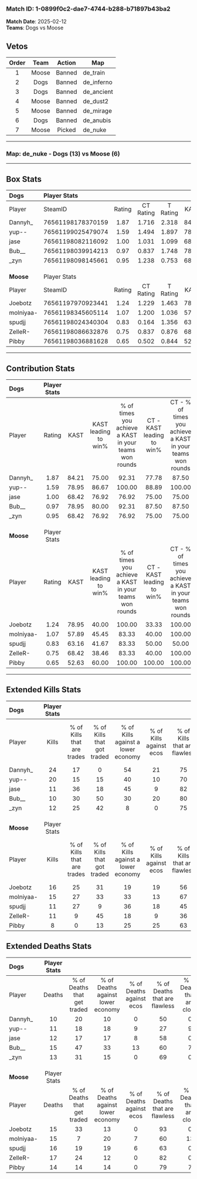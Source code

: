 ### Match ID: 1-0899f0c2-dae7-4744-b288-b71897b43ba2  
**Match Date**: 2025-02-12  
**Teams**: Dogs vs Moose  

## Vetos  

| Order | Team | Action | Map |
| :---: | :--: | :----: | --- |
| 1 | Moose | Banned | de_train |
| 2 | Dogs | Banned | de_inferno |
| 3 | Dogs | Banned | de_ancient |
| 4 | Moose | Banned | de_dust2 |
| 5 | Moose | Banned | de_mirage |
| 6 | Dogs | Banned | de_anubis |
| 7 | Moose | Picked | de_nuke |

---  

### **Map**: de_nuke - Dogs (13) vs Moose (6)  
---  

## Box Stats  

| **Dogs**  | Player Stats      |        |           |          |       |       |       |         |        |      |     |
| :- | :- | :-: | :-: | :-: | :-: | :-: | :-: | :-: | :-: | :-: | :-: |
| Player    | SteamID           | Rating | CT Rating | T Rating | KAST  |  ADR  | Kills | Assists | Deaths | K/D  | HS% |
| Dannyh_   | 76561198178370159 |  1.87  |   1.716   |  2.318   | 84.21 | 111.0 |  24   |    5    |   10   | 2.40 | 37  |
| yup--     | 76561199025479074 |  1.59  |   1.494   |  1.897   | 78.95 | 103.6 |  20   |    3    |   11   | 1.82 | 45  |
| jase      | 76561198082116092 |  1.00  |   1.031   |  1.099   | 68.42 | 71.2  |  11   |    9    |   12   | 0.92 | 36  |
| Bub__     | 76561198039914213 |  0.97  |   0.837   |  1.748   | 78.95 | 79.7  |  10   |    8    |   15   | 0.67 | 40  |
| _zyn      | 76561198098145661 |  0.95  |   1.238   |  0.753   | 68.42 | 59.2  |  12   |    3    |   13   | 0.92 | 50  |
|           |                   |        |           |          |       |       |       |         |        |      |     |
|           |                   |        |           |          |       |       |       |         |        |      |     |
|           |                   |        |           |          |       |       |       |         |        |      |     |
| **Moose** | Player Stats      |        |           |          |       |       |       |         |        |      |     |
| Player    | SteamID           | Rating | CT Rating | T Rating | KAST  |  ADR  | Kills | Assists | Deaths | K/D  | HS% |
| Joebotz   | 76561197970923441 |  1.24  |   1.229   |  1.463   | 78.95 | 83.0  |  16   |    5    |   15   | 1.07 | 68  |
| molniyaa- | 76561198345605114 |  1.07  |   1.200   |  1.036   | 57.89 | 96.0  |  15   |    3    |   15   | 1.00 | 53  |
| spudjj    | 76561198024340304 |  0.83  |   0.164   |  1.356   | 63.16 | 69.2  |  11   |    7    |   16   | 0.69 | 36  |
| ZelleR-   | 76561198086632876 |  0.75  |   0.837   |  0.876   | 68.42 | 49.7  |  11   |    1    |   17   | 0.65 | 45  |
| Pibby     | 76561198036881628 |  0.65  |   0.502   |  0.844   | 52.63 | 59.8  |   8   |    8    |   14   | 0.57 |  0  |
---  

## Contribution Stats  

| **Dogs**  | Player Stats |       |                      |                                                        |                           |                                                             |                          |                                                            |
| :- | :-: | :-: | :-: | :-: | :-: | :-: | :-: | :-: |
| Player    |    Rating    | KAST  | KAST leading to win% | % of times you achieve a KAST in your teams won rounds | CT - KAST leading to win% | CT - % of times you achieve a KAST in your teams won rounds | T - KAST leading to win% | T - % of times you achieve a KAST in your teams won rounds |
| Dannyh_   |     1.87     | 84.21 |        75.00         |                         92.31                          |           77.78           |                            87.50                            |          71.43           |                           100.00                           |
| yup--     |     1.59     | 78.95 |        86.67         |                         100.00                         |           88.89           |                           100.00                            |          83.33           |                           100.00                           |
| jase      |     1.00     | 68.42 |        76.92         |                         76.92                          |           75.00           |                            75.00                            |          80.00           |                           80.00                            |
| Bub__     |     0.97     | 78.95 |        80.00         |                         92.31                          |           87.50           |                            87.50                            |          71.43           |                           100.00                           |
| _zyn      |     0.95     | 68.42 |        76.92         |                         76.92                          |           75.00           |                            75.00                            |          80.00           |                           80.00                            |
|           |              |       |                      |                                                        |                           |                                                             |                          |                                                            |
|           |              |       |                      |                                                        |                           |                                                             |                          |                                                            |
|           |              |       |                      |                                                        |                           |                                                             |                          |                                                            |
| **Moose** | Player Stats |       |                      |                                                        |                           |                                                             |                          |                                                            |
| Player    |    Rating    | KAST  | KAST leading to win% | % of times you achieve a KAST in your teams won rounds | CT - KAST leading to win% | CT - % of times you achieve a KAST in your teams won rounds | T - KAST leading to win% | T - % of times you achieve a KAST in your teams won rounds |
| Joebotz   |     1.24     | 78.95 |        40.00         |                         100.00                         |           33.33           |                           100.00                            |          44.44           |                           100.00                           |
| molniyaa- |     1.07     | 57.89 |        45.45         |                         83.33                          |           40.00           |                           100.00                            |          50.00           |                           75.00                            |
| spudjj    |     0.83     | 63.16 |        41.67         |                         83.33                          |           50.00           |                            50.00                            |          40.00           |                           100.00                           |
| ZelleR-   |     0.75     | 68.42 |        38.46         |                         83.33                          |           40.00           |                           100.00                            |          37.50           |                           75.00                            |
| Pibby     |     0.65     | 52.63 |        60.00         |                         100.00                         |          100.00           |                           100.00                            |          50.00           |                           100.00                           |
---  

## Extended Kills Stats  

| **Dogs**  | Player Stats |                            |                            |                                    |                         |                              |                                 |                                       |                    |           |
| :- | :-: | :-: | :-: | :-: | :-: | :-: | :-: | :-: | :-: | :-: |
| Player    |    Kills     | % of Kills that are trades | % of Kills that got traded | % of Kills against a lower economy | % of Kills against ecos | % of Kills that are flawless | % of Kills that are close duels | % of Kills that are assisted by flash | Pistol Round Kills | AWP Kills |
| Dannyh_   |      24      |             17             |             0              |                 54                 |           21            |              75              |                8                |                   0                   |         0          |     2     |
| yup--     |      20      |             15             |             15             |                 40                 |           10            |              70              |                5                |                   0                   |         2          |     6     |
| jase      |      11      |             36             |             18             |                 45                 |            9            |              82              |                0                |                   0                   |         1          |     1     |
| Bub__     |      10      |             30             |             50             |                 30                 |           20            |              80              |                0                |                   0                   |         1          |     0     |
| _zyn      |      12      |             25             |             42             |                 8                  |            0            |              75              |                0                |                   8                   |         2          |     0     |
|           |              |                            |                            |                                    |                         |                              |                                 |                                       |                    |           |
|           |              |                            |                            |                                    |                         |                              |                                 |                                       |                    |           |
|           |              |                            |                            |                                    |                         |                              |                                 |                                       |                    |           |
| **Moose** | Player Stats |                            |                            |                                    |                         |                              |                                 |                                       |                    |           |
| Player    |    Kills     | % of Kills that are trades | % of Kills that got traded | % of Kills against a lower economy | % of Kills against ecos | % of Kills that are flawless | % of Kills that are close duels | % of Kills that are assisted by flash | Pistol Round Kills | AWP Kills |
| Joebotz   |      16      |             25             |             31             |                 19                 |           19            |              56              |                6                |                   6                   |         4          |     0     |
| molniyaa- |      15      |             27             |             33             |                 33                 |           13            |              67              |                0                |                   7                   |         2          |     0     |
| spudjj    |      11      |             27             |             9              |                 36                 |           18            |              45              |                9                |                   9                   |         0          |     0     |
| ZelleR-   |      11      |             9              |             45             |                 18                 |            9            |              36              |                0                |                   0                   |         0          |     0     |
| Pibby     |      8       |             0              |             13             |                 25                 |           25            |              63              |                0                |                  13                   |         1          |     6     |
## Extended Deaths Stats  

| **Dogs**  | Player Stats |                             |                                   |                          |                               |                            |                           |               |
| :- | :-: | :-: | :-: | :-: | :-: | :-: | :-: | :-: |
| Player    |    Deaths    | % of Deaths that get traded | % of Deaths against lower economy | % of Deaths against ecos | % of Deaths that are flawless | % of Deaths that are close | % of Deaths while blinded | Deaths to AWP |
| Dannyh_   |      10      |             20              |                10                 |            0             |              50               |             0              |            10             |       3       |
| yup--     |      11      |             18              |                18                 |            9             |              27               |             9              |             0             |       1       |
| jase      |      12      |             17              |                17                 |            8             |              58               |             0              |            17             |       1       |
| Bub__     |      15      |             47              |                33                 |            13            |              60               |             7              |             0             |       0       |
| _zyn      |      13      |             31              |                15                 |            0             |              69               |             0              |             8             |       1       |
|           |              |                             |                                   |                          |                               |                            |                           |               |
|           |              |                             |                                   |                          |                               |                            |                           |               |
|           |              |                             |                                   |                          |                               |                            |                           |               |
| **Moose** | Player Stats |                             |                                   |                          |                               |                            |                           |               |
| Player    |    Deaths    | % of Deaths that get traded | % of Deaths against lower economy | % of Deaths against ecos | % of Deaths that are flawless | % of Deaths that are close | % of Deaths while blinded | Deaths to AWP |
| Joebotz   |      15      |             33              |                13                 |            0             |              93               |             0              |             0             |       1       |
| molniyaa- |      15      |              7              |                20                 |            7             |              60               |             13             |             7             |       3       |
| spudjj    |      16      |             19              |                19                 |            6             |              63               |             0              |             0             |       5       |
| ZelleR-   |      17      |             24              |                12                 |            0             |              82               |             0              |             0             |       0       |
| Pibby     |      14      |             14              |                14                 |            0             |              79               |             7              |             0             |       0       |
